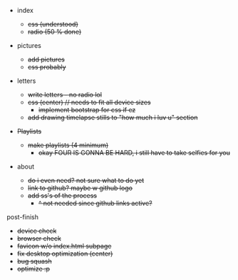 * index
  * ~~css (understood)~~
  * ~~radio (50 % done)~~

* pictures
  * ~~add pictures~~
  * ~~css probably~~

* letters
  * ~~write letters - no radio lol~~
  * ~~css (center) // needs to fit all device sizes~~
    * ~~implement bootstrap for css if ez~~  
  * ~~add drawing timelapse stills to "how much i luv u" section~~

* ~~Playlists~~
  * ~~make playlists (4 minimum)~~
    * ~~okay FOUR IS GONNA BE HARD, i still have to take selfies for you~~

* about
  * ~~do i even need? not sure what to do yet~~
  *  ~~link to github? maybe w github logo~~
  * ~~add ss's of the process~~
    * ~~^ not needed since github links active?~~

post-finish

- ~~device check~~
- ~~browser check~~
- ~~favicon w/o index.html subpage~~
- ~~fix desktop optimization (center)~~
- ~~bug squash~~
- ~~optimize :p~~
